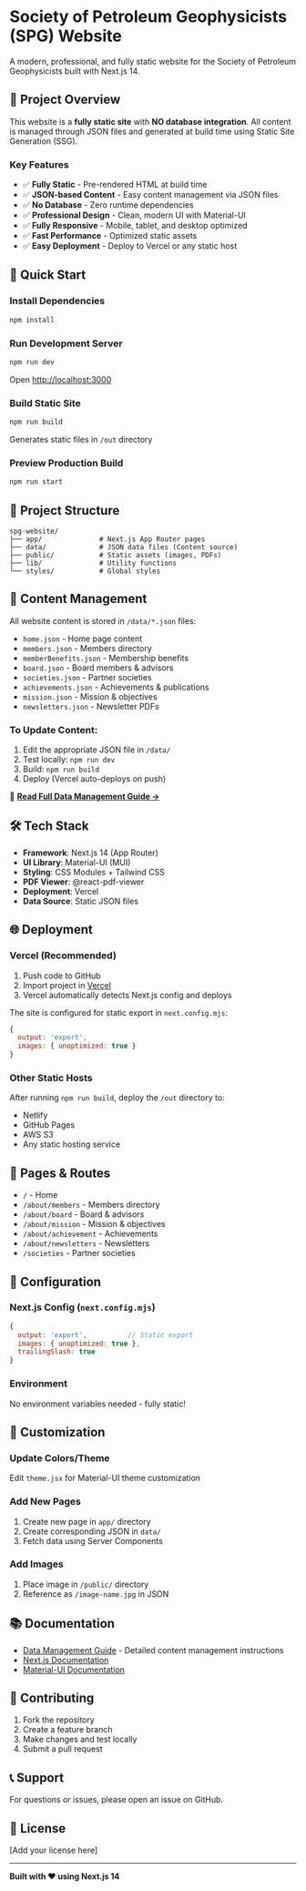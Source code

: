 # Society of Petroleum Geophysicists (SPG) Website

A modern, professional, and fully static website for the Society of Petroleum Geophysicists built with Next.js 14.

## 🎯 Project Overview

This website is a **fully static site** with **NO database integration**. All content is managed through JSON files and generated at build time using Static Site Generation (SSG).

### Key Features
- ✅ **Fully Static** - Pre-rendered HTML at build time
- ✅ **JSON-based Content** - Easy content management via JSON files
- ✅ **No Database** - Zero runtime dependencies
- ✅ **Professional Design** - Clean, modern UI with Material-UI
- ✅ **Fully Responsive** - Mobile, tablet, and desktop optimized
- ✅ **Fast Performance** - Optimized static assets
- ✅ **Easy Deployment** - Deploy to Vercel or any static host

## 🚀 Quick Start

### Install Dependencies
```bash
npm install
```

### Run Development Server
```bash
npm run dev
```
Open [http://localhost:3000](http://localhost:3000)

### Build Static Site
```bash
npm run build
```
Generates static files in `/out` directory

### Preview Production Build
```bash
npm run start
```

## 📁 Project Structure

```
spg-website/
├── app/              # Next.js App Router pages
├── data/             # JSON data files (Content source)
├── public/           # Static assets (images, PDFs)
├── lib/              # Utility functions
└── styles/           # Global styles
```

## 📝 Content Management

All website content is stored in `/data/*.json` files:

- `home.json` - Home page content
- `members.json` - Members directory
- `memberBenefits.json` - Membership benefits
- `board.json` - Board members & advisors
- `societies.json` - Partner societies
- `achievements.json` - Achievements & publications
- `mission.json` - Mission & objectives
- `newsletters.json` - Newsletter PDFs

### To Update Content:
1. Edit the appropriate JSON file in `/data/`
2. Test locally: `npm run dev`
3. Build: `npm run build`
4. Deploy (Vercel auto-deploys on push)

📖 **[Read Full Data Management Guide →](./DATA_MANAGEMENT.md)**

## 🛠️ Tech Stack

- **Framework**: Next.js 14 (App Router)
- **UI Library**: Material-UI (MUI)
- **Styling**: CSS Modules + Tailwind CSS
- **PDF Viewer**: @react-pdf-viewer
- **Deployment**: Vercel
- **Data Source**: Static JSON files

## 🌐 Deployment

### Vercel (Recommended)
1. Push code to GitHub
2. Import project in [Vercel](https://vercel.com)
3. Vercel automatically detects Next.js config and deploys

The site is configured for static export in `next.config.mjs`:
```javascript
{
  output: 'export',
  images: { unoptimized: true }
}
```

### Other Static Hosts
After running `npm run build`, deploy the `/out` directory to:
- Netlify
- GitHub Pages
- AWS S3
- Any static hosting service

## 📄 Pages & Routes

- `/` - Home
- `/about/members` - Members directory
- `/about/board` - Board & advisors
- `/about/mission` - Mission & objectives
- `/about/achievement` - Achievements
- `/about/newsletters` - Newsletters
- `/societies` - Partner societies

## 🔧 Configuration

### Next.js Config (`next.config.mjs`)
```javascript
{
  output: 'export',          // Static export
  images: { unoptimized: true },
  trailingSlash: true
}
```

### Environment
No environment variables needed - fully static!

## 🎨 Customization

### Update Colors/Theme
Edit `theme.jsx` for Material-UI theme customization

### Add New Pages
1. Create new page in `app/` directory
2. Create corresponding JSON in `data/`
3. Fetch data using Server Components

### Add Images
1. Place image in `/public/` directory
2. Reference as `/image-name.jpg` in JSON

## 📚 Documentation

- [Data Management Guide](./DATA_MANAGEMENT.md) - Detailed content management instructions
- [Next.js Documentation](https://nextjs.org/docs)
- [Material-UI Documentation](https://mui.com)

## 🤝 Contributing

1. Fork the repository
2. Create a feature branch
3. Make changes and test locally
4. Submit a pull request

## 📞 Support

For questions or issues, please open an issue on GitHub.

## 📜 License

[Add your license here]

---

**Built with ❤️ using Next.js 14**
